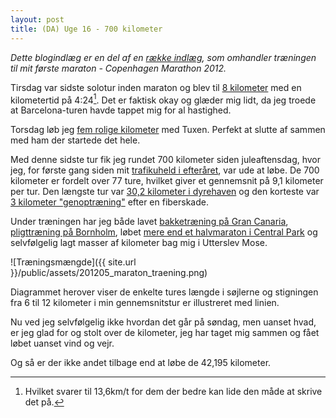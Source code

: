 ```yaml
---
layout: post
title: (DA) Uge 16 - 700 kilometer
---
```


*Dette blogindlæg er en del af en [række indlæg](/marathon.html), som omhandler træningen til mit første maraton - Copenhagen Marathon 2012.*

Tirsdag var sidste solotur inden maraton og blev til [8 kilometer](http://connect.garmin.com/activity/178536279) med en kilometertid på 4:24[^1]. Det er faktisk okay og glæder mig lidt, da jeg troede at Barcelona-turen havde tappet mig for al hastighed.

Torsdag løb jeg [fem rolige kilometer](http://connect.garmin.com/activity/179045016) med Tuxen. Perfekt at slutte af sammen med ham der startede det hele.

Med denne sidste tur fik jeg rundet 700 kilometer siden juleaftensdag, hvor jeg, for første gang siden mit [trafikuheld i efteråret](http://log.logiskhave.dk/20111102_trafikuheld.html), var ude at løbe. De 700 kilometer er fordelt over 77 ture, hvilket giver et gennemsnit på 9,1 kilometer per tur. Den længste tur var [30,2 kilometer i dyrehaven](http://log.logiskhave.dk/2012/20120429_uge13.html) og den korteste var [3 kilometer "genoptræning"](http://log.logiskhave.dk/2012/20120318_uge7.html) efter en fiberskade.

Under træningen har jeg både lavet [bakketræning på Gran Canaria](http://log.logiskhave.dk/20120219_uge3.html), [pligttræning på Bornholm](http://connect.garmin.com/activity/140346329), løbet [mere end et halvmaraton i Central Park](/2012-04/uge-10.html) og selvfølgelig lagt masser af kilometer bag mig i Utterslev Mose.

![Træningsmængde]({{ site.url }}/public/assets/201205_maraton_traening.png)

Diagrammet herover viser de enkelte tures længde i søjlerne og stigningen fra 6 til 12 kilometer i min gennemsnitstur er illustreret med linien.

Nu ved jeg selvfølgelig ikke hvordan det går på søndag, men uanset hvad, er jeg glad for og stolt over de kilometer, jeg har taget mig sammen og fået løbet uanset vind og vejr.

Og så er der ikke andet tilbage end at løbe de 42,195 kilometer.

[^1]: Hvilket svarer til 13,6km/t for dem der bedre kan lide den måde at skrive det på.
